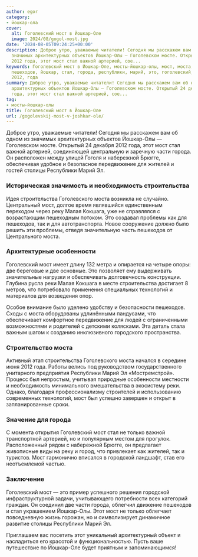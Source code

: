 ```yaml
---
author: egor
category:
- йошкар-ола
cover:
  alt: Гоголевский мост в Йошкар-Оле
  image: 2024/08/gogol-most.jpg
date: '2024-08-05T09:24:25+00:00'
description: Доброе утро, уважаемые читатели! Сегодня мы расскажем вам об одном из
  значимых архитектурных объектов Йошкар-Олы — Гоголевском мосте. Открытый 24 декабря
  2012 года, этот мост стал важной артерией, сое...
keywords: Гоголевский мост в Йошкар-Оле, мосты-йошкар-олы, мост, моста, строительства,
  пешеходов, йошкар, стал, города, республики, марий, это, гоголевский, две, олы,
  2012, года
summary: Доброе утро, уважаемые читатели! Сегодня мы расскажем вам об одном из значимых
  архитектурных объектов Йошкар-Олы — Гоголевском мосте. Открытый 24 декабря 2012
  года, этот мост стал важной артерией, сое...
tag:
- мосты-йошкар-олы
title: Гоголевский мост в Йошкар-Оле
url: /gogolevskij-most-v-joshkar-ole/
---
```


Доброе утро, уважаемые читатели! Сегодня мы расскажем вам об одном из значимых архитектурных объектов Йошкар-Олы — Гоголевском мосте. Открытый 24 декабря 2012 года, этот мост стал важной артерией, соединяющей центральную и заречную части города. Он расположен между улицей Гоголя и набережной Брюгге, обеспечивая удобное и безопасное передвижение для жителей и гостей столицы Республики Марий Эл.

### Историческая значимость и необходимость строительства

Идея строительства Гоголевского моста возникла не случайно. Центральный мост, долгое время являвшийся единственным переходом через реку Малая Кокшага, уже не справлялся с возрастающим пешеходным потоком. Это создавал проблемы как для пешеходов, так и для автотранспорта. Новое сооружение должно было решить эти проблемы, отведя значительную часть пешеходов от Центрального моста.

### Архитектурные особенности

Гоголевский мост имеет длину 132 метра и опирается на четыре опоры: две береговые и две основные. Это позволяет ему выдерживать значительные нагрузки и обеспечивать долговечность конструкции. Глубина русла реки Малая Кокшага в месте строительства достигает 8 метров, что потребовало применения специальных технологий и материалов для возведения опор.

Особое внимание было уделено удобству и безопасности пешеходов. Сходы с моста оборудованы удлинёнными пандусами, что обеспечивает комфортное передвижение для людей с ограниченными возможностями и родителей с детскими колясками. Эта деталь стала важным шагом к созданию инклюзивного городского пространства.

### Строительство моста

Активный этап строительства Гоголевского моста начался в середине июня 2012 года. Работы велись под руководством государственного унитарного предприятия Республики Марий Эл «Мостремстрой». Процесс был непростым, учитывая природные особенности местности и необходимость минимального вмешательства в экосистему реки. Однако, благодаря профессионализму строителей и использованию современных технологий, мост был успешно завершен и открыт в запланированные сроки.

### Значение для города

С момента открытия Гоголевский мост стал не только важной транспортной артерией, но и популярным местом для прогулок. Расположенный рядом с набережной Брюгге, он предлагает живописные виды на реку и город, что привлекает как жителей, так и туристов. Мост гармонично вписался в городской ландшафт, став его неотъемлемой частью.

### Заключение

Гоголевский мост — это пример успешного решения городской инфраструктурной задачи, учитывающего потребности всех категорий граждан. Он соединил две части города, облегчил движение пешеходов и стал украшением Йошкар-Олы. Этот мост не только облегчает повседневную жизнь горожан, но и символизирует динамичное развитие столицы Республики Марий Эл.

Приглашаем вас посетить этот уникальный архитектурный объект и насладиться его красотой и функциональностью. Пусть ваше путешествие по Йошкар-Оле будет приятным и запоминающимся!